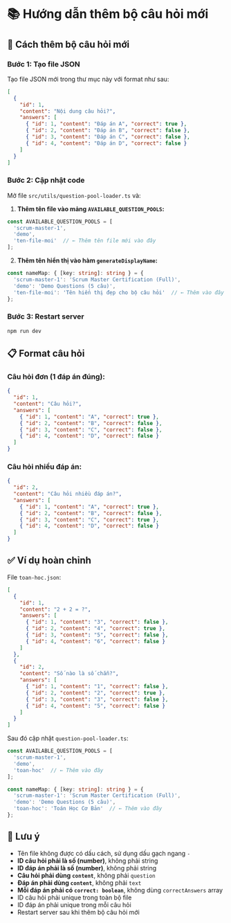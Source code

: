 # 📚 Hướng dẫn thêm bộ câu hỏi mới

## 🚀 Cách thêm bộ câu hỏi mới

### Bước 1: Tạo file JSON
Tạo file JSON mới trong thư mục này với format như sau:

```json
[
  {
    "id": 1,
    "content": "Nội dung câu hỏi?",
    "answers": [
      { "id": 1, "content": "Đáp án A", "correct": true },
      { "id": 2, "content": "Đáp án B", "correct": false },
      { "id": 3, "content": "Đáp án C", "correct": false },
      { "id": 4, "content": "Đáp án D", "correct": false }
    ]
  }
]
```

### Bước 2: Cập nhật code
Mở file `src/utils/question-pool-loader.ts` và:

1. **Thêm tên file vào mảng `AVAILABLE_QUESTION_POOLS`:**
```typescript
const AVAILABLE_QUESTION_POOLS = [
  'scrum-master-1',
  'demo',
  'ten-file-moi'  // ← Thêm tên file mới vào đây
];
```

2. **Thêm tên hiển thị vào hàm `generateDisplayName`:**
```typescript
const nameMap: { [key: string]: string } = {
  'scrum-master-1': 'Scrum Master Certification (Full)',
  'demo': 'Demo Questions (5 câu)',
  'ten-file-moi': 'Tên hiển thị đẹp cho bộ câu hỏi'  // ← Thêm vào đây
};
```

### Bước 3: Restart server
```bash
npm run dev
```

## 📋 Format câu hỏi

### Câu hỏi đơn (1 đáp án đúng):
```json
{
  "id": 1,
  "content": "Câu hỏi?",
  "answers": [
    { "id": 1, "content": "A", "correct": true },
    { "id": 2, "content": "B", "correct": false },
    { "id": 3, "content": "C", "correct": false },
    { "id": 4, "content": "D", "correct": false }
  ]
}
```

### Câu hỏi nhiều đáp án:
```json
{
  "id": 2,
  "content": "Câu hỏi nhiều đáp án?",
  "answers": [
    { "id": 1, "content": "A", "correct": true },
    { "id": 2, "content": "B", "correct": false },
    { "id": 3, "content": "C", "correct": true },
    { "id": 4, "content": "D", "correct": false }
  ]
}
```

## ✅ Ví dụ hoàn chỉnh

File `toan-hoc.json`:
```json
[
  {
    "id": 1,
    "content": "2 + 2 = ?",
    "answers": [
      { "id": 1, "content": "3", "correct": false },
      { "id": 2, "content": "4", "correct": true },
      { "id": 3, "content": "5", "correct": false },
      { "id": 4, "content": "6", "correct": false }
    ]
  },
  {
    "id": 2,
    "content": "Số nào là số chẵn?",
    "answers": [
      { "id": 1, "content": "1", "correct": false },
      { "id": 2, "content": "2", "correct": true },
      { "id": 3, "content": "3", "correct": false },
      { "id": 4, "content": "5", "correct": false }
    ]
  }
]
```

Sau đó cập nhật `question-pool-loader.ts`:
```typescript
const AVAILABLE_QUESTION_POOLS = [
  'scrum-master-1',
  'demo',
  'toan-hoc'  // ← Thêm vào đây
];

const nameMap: { [key: string]: string } = {
  'scrum-master-1': 'Scrum Master Certification (Full)',
  'demo': 'Demo Questions (5 câu)',
  'toan-hoc': 'Toán Học Cơ Bản'  // ← Thêm vào đây
};
```

## 🎯 Lưu ý

- Tên file không được có dấu cách, sử dụng dấu gạch ngang `-`
- **ID câu hỏi phải là số (number)**, không phải string
- **ID đáp án phải là số (number)**, không phải string
- **Câu hỏi phải dùng `content`**, không phải `question`
- **Đáp án phải dùng `content`**, không phải `text`
- **Mỗi đáp án phải có `correct: boolean`**, không dùng `correctAnswers` array
- ID câu hỏi phải unique trong toàn bộ file
- ID đáp án phải unique trong mỗi câu hỏi
- Restart server sau khi thêm bộ câu hỏi mới
